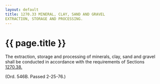 ```yaml
---
layout: default 
title: 1270.33 MINERAL, CLAY, SAND AND GRAVEL
EXTRACTION, STORAGE AND PROCESSING.
---
```


{{ page.title }}
================

The extraction, storage and processing of minerals, clay, sand and
gravel shall be conducted in accordance with the requirements of
Sections [1270.38.](5159bb07.html)

(Ord. 546B. Passed 2-25-76.)
